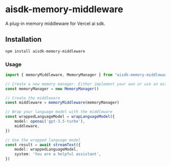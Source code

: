 # aisdk-memory-middleware

A plug-in memory middleware for Vercel ai sdk.

## Installation

```bash
npm install aisdk-memory-middleware
```

### Usage

```typescript
import { memoryMiddleware, MemoryManager } from "aisdk-memory-middleware";

// Create a new memory manager. Either implement your own or use an existing one.
const memoryManager = new MemoryManager()

// Create the middleware
const middleware = memoryMiddleware(memoryManager)

// Wrap your language model with the middleware
const wrappedLanguageModel = wrapLanguageModel({
    model: openai('gpt-3.5-turbo'),
    middleware,
})

// Use the wrapped language model
const result = await streamText({
    model: wrappedLanguageModel,
    system: 'You are a helpful assistant',
})
```